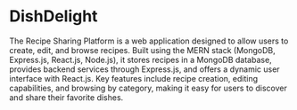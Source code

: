 ﻿# DishDelight
The Recipe Sharing Platform is a web application designed to allow users to create, edit, and browse recipes. Built using the MERN stack (MongoDB, Express.js, React.js, Node.js), it stores recipes in a MongoDB database, provides backend services through Express.js, and offers a dynamic user interface with React.js. Key features include recipe creation, editing capabilities, and browsing by category, making it easy for users to discover and share their favorite dishes.
